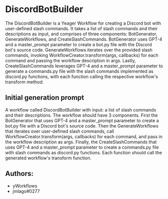 
# DiscordBotBuilder

The DiscordBotBuilder is a Yeager Workflow for creating a Discord bot with  user-defined slash commands. It takes a list of slash commands and their  descriptions as input, and comprises of three components: BotGenerator,  GenerateWorkflows, and CreateSlashCommands. BotGenerator uses GPT-4 and a  master_prompt parameter to create a bot.py file with the Discord bot's source  code. GenerateWorkflows iterates over the provided slash commands, invoking  WorkflowCreator.transform(args, callbacks) for each command and passing  the workflow description in args. Lastly, CreateSlashCommands leverages GPT-4  and a master_prompt parameter to generate a commands.py file with the slash  commands implemented as discord.py functions, with each function calling the  respective workflow's transform method.

## Initial generation prompt
A workflow called DiscordBotBuilder with input: a list of slash commands and their descriptions. The workflow should have 3 components. First the BotGenerator that uses GPT-4 and a master_prompt parameter to create a bot.py file with a Discord bot's source code. Then the GenerateWorkflows that iterates over user-defined slash commands, call WorkflowCreator.transform(args, callbacks) for each command, and pass in the workflow description as args. Finally, the CreateSlashCommands that uses GPT-4 and a master_prompt parameter to create a commands.py file with slash commands as discord.py functions. Each function should call the generated workflow's transform function.

## Authors: 
- yWorkflows
- jmlago#0277
        